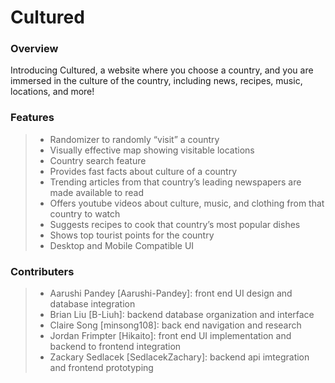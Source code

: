 # Cultured

### Overview
Introducing Cultured, a website where you choose a country, and you are immersed in the culture of the country, including news, recipes, music, locations, and more!

### Features
> - Randomizer to randomly “visit” a country
> - Visually effective map showing visitable locations
> - Country search feature
> - Provides fast facts about culture of a country
> - Trending articles from that country’s leading newspapers are made available to read
> - Offers youtube videos about culture, music, and clothing from that country to watch
> - Suggests recipes to cook that country’s most popular dishes
> - Shows top tourist points for the country
> - Desktop and Mobile Compatible UI

### Contributers
> - Aarushi Pandey [Aarushi-Pandey]: front end UI design and database integration
> - Brian Liu [B-Liuh]: backend database organization and interface
> - Claire Song [minsong108]: back end navigation and research
> - Jordan Frimpter [Hikaito]: front end UI implementation and backend to frontend integration
> - Zackary Sedlacek [SedlacekZachary]: backend api imtegration and frontend prototyping
